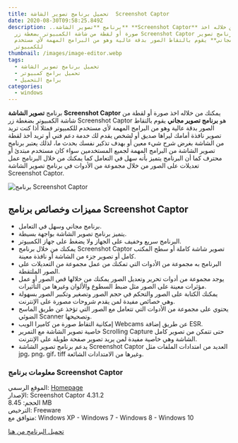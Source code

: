 ```yaml
---
title: تحميل برنامج تصوير الشاشة  Screenshot Captor
date: 2020-08-30T09:58:25.849Z
description: ..برنامج **تصوير الشاشة** **Screenshot Captor** يمكنك من خلاله اخذ
  صورة أو لقطة من شاشة الكمبيوتر بضغطة زر Screenshot Captor هو **برنامج تصوير
  مجاني** يقوم بالتقاط الصور بدقة عالية وهو من البرامج المهمة لأي مستخدم
  للكمبيوتر
thumbnail: /images/image-editor.webp
tags:
  - تحميل برنامج تصوير الشاشة
  - تحميل برامج كمبيوتر
  - برامج التحميل
categories:
  - windows
---
```



برنامج **تصوير الشاشة** **Screenshot Captor** يمكنك من خلاله اخذ صورة أو لقطة من شاشة الكمبيوتر بضغطة زر Screenshot Captor هو **برنامج تصوير مجاني** يقوم بالتقاط الصور بدقة عالية وهو من البرامج المهمة لأي مستخدم للكمبيوتر فمثلا أذا كنت تريد تصوير نافذة أمامك ليراها صديق أو لشخص يقدم لك خدمة دعم فني أو تريد أخذ لقطة من الشاشة بغرض شرح شيء معين أو بهدف تذكير نفسك بحدث ما، لذلك يعتبر برنامج تصوير الشاشة من البرامج المهمة لجميع المستخدمين سواء كان مستخدم مبتدئ أو محترف كما أن البرنامج يتميز بأنه سهل في التعامل كما يمكنك من خلال البرنامج عمل تعديلات على الصور من خلال مجموعة من الأدوات في برنامج تصوير الشاشة Screenshot Captor.

![برنامج Screenshot Captor](https://1.bp.blogspot.com/-K9t_OC916Ow/XHqQOsbD7DI/AAAAAAAABVo/Qh6EP2pkHUIINhBYaI_VxDVtHPQFDvIVwCLcBGAs/s1600/Screenshot-Captor.png "Screenshot Captor")

## مميزات وخصائص برنامج Screenshot Captor

* برنامج مجاني وسهل في التعامل.
* يتميز برنامج تصوير الشاشة بواجهة بسيطة.
* البرنامج سريع وخفيف على الجهاز ولا يضغط على جهاز الكمبيوتر.
* يمكنك من خلال برنامج Screenshot Captor تصوير شاشة كاملة أو سطح المكتب كامل أو تصوير جزء من الشاشة أو نافذة معينة.
* البرنامج به مجموعة من الأدوات التي تمكنك من عمل مجموعة من التعديلات على الصور الملتقطة.
* يوجد مجموعة من أدوات تحرير وتعديل الصور يمكنك من خلالها قص الصور أو عمل مؤثرات معينة على الصور مثل ضبط السطوع والألوان وغيرها من التأثيرات.
* يمكنك الكتابة على الصور والتحكم في حجم الصور وتصغير وتكبير الصور بسهولة وهي خصائص مفيدة لمن يقدم شروحات مصورة على الإنترنت.
* يحتوي على مجموعة من الأدوات التي تتعامل مع الصور التي تؤخذ عن طريق الماسح الضوئي Scanner وتصحيحها.
* إمكانية التقاط صورة من كاميرا الويب Webcams عن طريق إضافة ESR.
* خاصية تصوير الشاشة مع التمرير Scrolling Capture حتى تتمكن من تصوير كامل الشاشة وهي خاصية مفيدة لمن يريد تصوير صفحة طويلة على الإنترنت.
* يدعم برنامج تصوير الشاشة Screenshot Captor العديد من امتدادات الملفات مثل jpg، png، gif، tiff وغيرها من الامتدادات الشائعة.

### معلومات برنامج Screenshot Captor

الموقع الرسمي: [Homepage](http://www.donationcoder.com/)\
الإصدار: Screenshot Captor 4.31.2\
الحجم: 8.45 MB\
الترخيص: Freeware\
متوافق مع: Windows XP - Windows 7 - Windows 8 - Windows 10

[تحميل البرنامج من هنا](http://www.donationcoder.com/Software/Mouser/screenshotcaptor/downloads/ScreenshotCaptorSetup.exe)